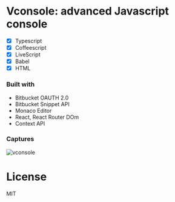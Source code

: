 # Vconsole: advanced Javascript console

- [x] Typescript
- [x] Coffeescript
- [x] LiveScript
- [x] Babel
- [x] HTML

### Built with

- Bitbucket OAUTH 2.0
- Bitbucket Snippet API
- Monaco Editor
- React, React Router DOm
- Context API

### Captures
![vconsole](https://i.ibb.co/YtHdRWq/vconsole.png)

# License
MIT
